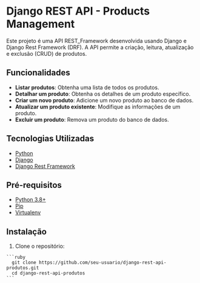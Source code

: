 # Django REST API - Products Management

Este projeto é uma API REST_Framework desenvolvida usando Django e Django Rest Framework (DRF). A API permite a criação, leitura, atualização e exclusão (CRUD) de produtos.

## Funcionalidades

- **Listar produtos**: Obtenha uma lista de todos os produtos.
- **Detalhar um produto**: Obtenha os detalhes de um produto específico.
- **Criar um novo produto**: Adicione um novo produto ao banco de dados.
- **Atualizar um produto existente**: Modifique as informações de um produto.
- **Excluir um produto**: Remova um produto do banco de dados.

## Tecnologias Utilizadas

- [Python](https://www.python.org/)
- [Django](https://www.djangoproject.com/)
- [Django Rest Framework](https://www.django-rest-framework.org/)

## Pré-requisitos

  - [Python 3.8+](https://www.python.org/downloads/)
  - [Pip](https://pip.pypa.io/en/stable/installation/)
  - [Virtualenv](https://virtualenv.pypa.io/en/latest/installation/)
 
## Instalação

  1. Clone o repositório:
     
    ```ruby
      git clone https://github.com/seu-usuario/django-rest-api-produtos.git
      cd django-rest-api-produtos
    ```
      

    
